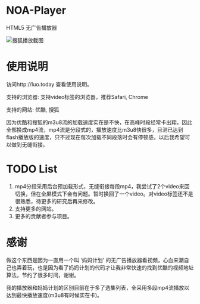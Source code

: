 NOA-Player
=========

HTML5 无广告播放器

![搜狐播放截图](http://luo.today/style/images/sh.png?raw=true "搜狐播放截图")

使用说明
=========

访问http://luo.today 查看使用说明。

支持的浏览器:  支持video标签的浏览器，推荐Safari, Chrome

支持的网站:    优酷, 搜狐

因为优酷和搜狐的m3u8流的加载速度实在是不快，在高峰时段经常卡出翔，因此全部换成mp4流，mp4流是分段式的，播放速度比m3u8快很多，目测已达到flash播放版的速度，只不过现在每次加载不同段落时会有停顿感，以后我希望可以做到无缝衔接。


TODO List
==========

1. mp4分段采用后台预加载形式，无缝衔接每段mp4，我尝试了2个video来回切换，但在全屏模式下会有问题。暂时换回了一个video。对video标签还不是很熟悉，待更多的研究后再来修改。
2. 支持更多的网站。
3. 更多的贡献者参与项目。


感谢
=========

做这个东西是因为一直用一个叫 ‘妈妈计划’ 的无广告播放器看视频，心血来潮自己也弄着玩，也是因为看了妈妈计划的代码才让我非常快速的找到优酷的视频地址算法，节约了很多时间，谢谢。

我的播放器和妈妈计划的区别目前在于多了选集列表，全采用多段mp4流播放以达到最快播放速度(m3u8有时候实在卡)。





